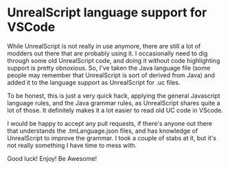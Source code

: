 # UnrealScript language support for VSCode

While UnrealScript is not really in use anymore, there are still a lot of modders out there that are
probably using it.  I occasionally need to dig through some old UnrealScript code, and doing it
without code highlighting support is pretty obnoxious.  So, I've taken the Java language file (some
people may remember that UnrealScript is sort of derived from Java) and added it to the language
support as UnrealScript for .uc files.

To be honest, this is just a very quick hack, applying the general Javascript language rules, and
the Java grammar rules, as UnrealScript shares quite a lot of those.  It definitely makes it a lot
easier to read old UC code in VScode.

I would be happy to accept any pull requests, if there's anyone out there that understands the
.tmLanguage.json files, and has knowledge of UnrealScript to improve the grammar.  I took a couple
of stabs at it, but it's not really something I have time to mess with.

Good luck!
Enjoy!
Be Awesome!
